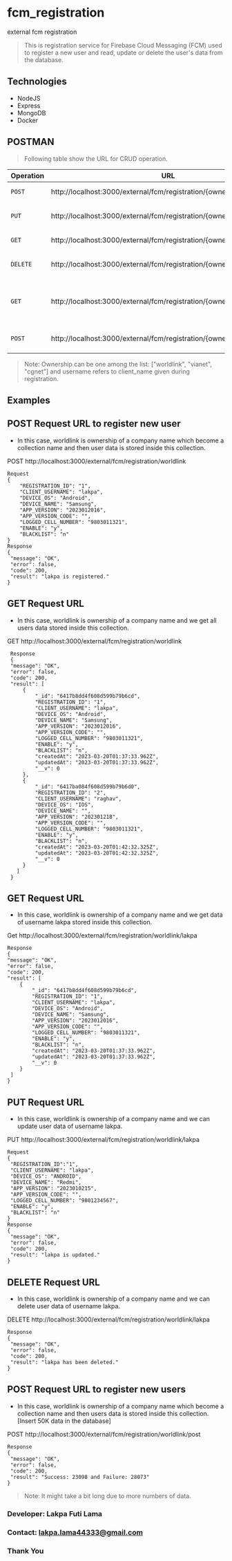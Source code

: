 # fcm_registration
external fcm registration

> This is registration service for Firebase Cloud Messaging (FCM) used to register a new user and read, update or delete the user's data from the database.

## Technologies
  * NodeJS
  * Express
  * MongoDB
  * Docker 

## POSTMAN
  > Following table show the URL for CRUD operation.

|Operation|URL|Description|
|---|---|---|
|`POST`|http://localhost:3000/external/fcm/registration/{ownership} | Register new user |
|`PUT`|http://localhost:3000/external/fcm/registration/{ownership}/{username} | Update User by username |
|`GET`|http://localhost:3000/external/fcm/registration/{ownership}/{username} | Get User by username |
|`DELETE`|http://localhost:3000/external/fcm/registration/{ownership}/{username} | Delete User by username |
|`GET`|http://localhost:3000/external/fcm/registration/{ownership} | Get All Users registered in this ownership |
|`POST`|http://localhost:3000/external/fcm/registration/{ownership}/post | Register 50K user data |
>Note: Ownership can be one among the list: ["worldlink", "vianet", "cgnet"] and username refers to client_name given during registration.

## Examples

## POST Request URL to register new user

  - In this case, worldlink is ownership of a company name which become a collection name and then user data is stored inside this collection.

  POST http://localhost:3000/external/fcm/registration/worldlink
  
    Request
    {
        "REGISTRATION_ID": "1",
        "CLIENT_USERNAME": "lakpa",
        "DEVICE_OS": "Android",
        "DEVICE_NAME": "Samsung",
        "APP_VERSION": "2023012016",
        "APP_VERSION_CODE": "",
        "LOGGED_CELL_NUMBER": "9803011321",
        "ENABLE": "y",
        "BLACKLIST": "n"
    }
    Response
    {
     "message": "OK",
     "error": false,
     "code": 200,
     "result": "lakpa is registered."
    }
   
## GET Request URL

  - In this case, worldlink is ownership of a company name and we get all users data stored inside this collection.
  
  GET http://localhost:3000/external/fcm/registration/worldlink
    
     Response
     {
     "message": "OK",
     "error": false,
     "code": 200,
     "result": [
         {
             "_id": "6417b8dd4f608d599b79b6cd",
             "REGISTRATION_ID": "1",
             "CLIENT_USERNAME": "lakpa",
             "DEVICE_OS": "Android",
             "DEVICE_NAME": "Samsung",
             "APP_VERSION": "2023012016",
             "APP_VERSION_CODE": "",
             "LOGGED_CELL_NUMBER": "9803011321",
             "ENABLE": "y",
             "BLACKLIST": "n",
             "createdAt": "2023-03-20T01:37:33.962Z",
             "updatedAt": "2023-03-20T01:37:33.962Z",
             "__v": 0
         },
         {
             "_id": "6417ba084f608d599b79b6d0",
             "REGISTRATION_ID": "2",
             "CLIENT_USERNAME": "raghav",
             "DEVICE_OS": "IOS",
             "DEVICE_NAME": "",
             "APP_VERSION": "202301218",
             "APP_VERSION_CODE": "",
             "LOGGED_CELL_NUMBER": "9803011321",
             "ENABLE": "y",
             "BLACKLIST": "n",
             "createdAt": "2023-03-20T01:42:32.325Z",
             "updatedAt": "2023-03-20T01:42:32.325Z",
             "__v": 0
         }
       ]
     }

## GET Request URL

  - In this case, worldlink is ownership of a company name and we get data of username lakpa stored inside this collection.
  
  Get http://localhost:3000/external/fcm/registration/worldlink/lakpa
  
    Response
    {
    "message": "OK",
    "error": false,
    "code": 200,
    "result": [
        {
            "_id": "6417b8dd4f608d599b79b6cd",
            "REGISTRATION_ID": "1",
            "CLIENT_USERNAME": "lakpa",
            "DEVICE_OS": "Android",
            "DEVICE_NAME": "Samsung",
            "APP_VERSION": "2023012016",
            "APP_VERSION_CODE": "",
            "LOGGED_CELL_NUMBER": "9803011321",
            "ENABLE": "y",
            "BLACKLIST": "n",
            "createdAt": "2023-03-20T01:37:33.962Z",
            "updatedAt": "2023-03-20T01:37:33.962Z",
            "__v": 0
        }
     ]
    }

## PUT Request URL

  - In this case, worldlink is ownership of a company name and we can update user data of username lakpa.
  
  PUT http://localhost:3000/external/fcm/registration/worldlink/lakpa
  
    Request
    {
     "REGISTRATION_ID":"1",
     "CLIENT_USERNAME": "lakpa",
     "DEVICE_OS": "ANDROID",
     "DEVICE_NAME": "Redmi",
     "APP_VERSION": "2023010215",
     "APP_VERSION_CODE": "",
     "LOGGED_CELL_NUMBER": "9801234567",
     "ENABLE": "y",
     "BLACKLIST": "n"
    }
    Response
    {
     "message": "OK",
     "error": false,
     "code": 200,
     "result": "lakpa is updated."
    }

## DELETE Request URL

  - In this case, worldlink is ownership of a company name and we can delete user data of username lakpa.

  DELETE http://localhost:3000/external/fcm/registration/worldlink/lakpa
  
    Response
    {
     "message": "OK",
     "error": false,
     "code": 200,
     "result": "lakpa has been deleted."
    }
    
## POST Request URL to register new users

  - In this case, worldlink is ownership of a company name which become a collection name and then users data is stored inside this collection. [Insert 50K data in the database]

  POST http://localhost:3000/external/fcm/registration/worldlink/post

    Response
    {
     "message": "OK",
     "error": false,
     "code": 200,
     "result": "Success: 23098 and Failure: 28073"
    }
    
> Note: It might take a bit long due to more numbers of data.   


### Developer: Lakpa Futi Lama

### Contact: lakpa.lama44333@gmail.com

### Thank You
